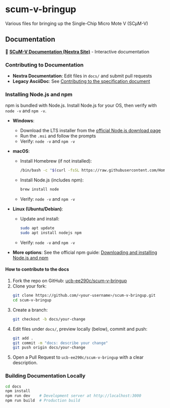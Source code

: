 # scum-v-bringup

Various files for bringing up the Single-Chip Micro Mote V (SCμM-V)

## Documentation

📖 **[SCuM-V Documentation (Nextra Site)](https://ucb-ee290c.github.io/scum-v-bringup/)** - Interactive documentation

### Contributing to Documentation
- **Nextra Documentation**: Edit files in `docs/` and submit pull requests
- **Legacy AsciiDoc**: See [Contributing to the specification document](docs/README.md)

### Installing Node.js and npm

npm is bundled with Node.js. Install Node.js for your OS, then verify with `node -v` and `npm -v`.

- **Windows**:
  - Download the LTS installer from the [official Node.js download page](https://nodejs.org/en/download/)
  - Run the `.msi` and follow the prompts
  - Verify: `node -v` and `npm -v`

- **macOS**:
  - Install Homebrew (if not installed):
    ```bash
    /bin/bash -c "$(curl -fsSL https://raw.githubusercontent.com/Homebrew/install/HEAD/install.sh)"
    ```
  - Install Node.js (includes npm):
    ```bash
    brew install node
    ```
  - Verify: `node -v` and `npm -v`

- **Linux (Ubuntu/Debian)**:
  - Update and install:
    ```bash
    sudo apt update
    sudo apt install nodejs npm
    ```
  - Verify: `node -v` and `npm -v`

- **More options**: See the official npm guide: [Downloading and installing Node.js and npm](https://docs.npmjs.com/downloading-and-installing-node-js-and-npm)

#### How to contribute to the docs
1. Fork the repo on GitHub: [ucb-ee290c/scum-v-bringup](https://github.com/ucb-ee290c/scum-v-bringup)
2. Clone your fork:
   ```bash
   git clone https://github.com/<your-username>/scum-v-bringup.git
   cd scum-v-bringup
   ```
3. Create a branch:
   ```bash
   git checkout -b docs/your-change
   ```
4. Edit files under `docs/`, preview locally (below), commit and push:
   ```bash
   git add .
   git commit -m "docs: describe your change"
   git push origin docs/your-change
   ```
5. Open a Pull Request to `ucb-ee290c/scum-v-bringup` with a clear description.

### Building Documentation Locally
```bash
cd docs
npm install
npm run dev    # Development server at http://localhost:3000
npm run build  # Production build
```


